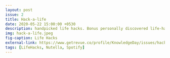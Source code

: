 ```yaml
---
layout: post
issue: 2
title: Hack-a-life
date: 2020-05-22 15:00:00 +0530
description: handpicked life hacks. Bonus personally discovered life-hack at the end ;)
img: hack-a-life.jpeg
fig-caption: Life Hacks
external-link: https://www.getrevue.co/profile/KnowledgeDay/issues/hack-a-life-knowledge-day-shots-249768
tags: [LifeHacks, Nutella, Spotify]
---
```

